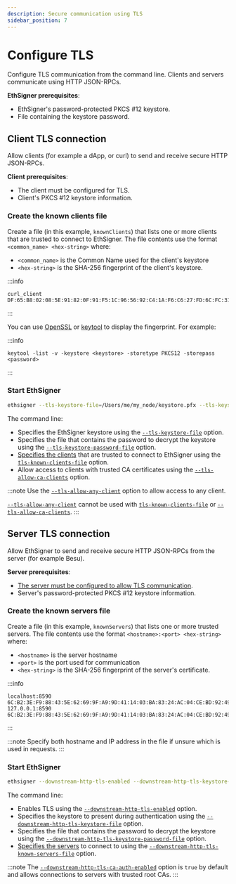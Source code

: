 ```yaml
---
description: Secure communication using TLS
sidebar_position: 7
---
```


# Configure TLS

Configure TLS communication from the command line. Clients and servers communicate using HTTP JSON-RPCs.

**EthSigner prerequisites**:

- EthSigner's password-protected PKCS #12 keystore.
- File containing the keystore password.

## Client TLS connection

Allow clients (for example a dApp, or curl) to send and receive secure HTTP JSON-RPCs.

**Client prerequisites**:

- The client must be configured for TLS.
- Client's PKCS #12 keystore information.

### Create the known clients file

Create a file (in this example, `knownClients`) that lists one or more clients that are trusted to connect to EthSigner. The file contents use the format `<common_name> <hex-string>` where:

- `<common_name>` is the Common Name used for the client's keystore
- `<hex-string>` is the SHA-256 fingerprint of the client's keystore.

:::info

```
curl_client DF:65:B8:02:08:5E:91:82:0F:91:F5:1C:96:56:92:C4:1A:F6:C6:27:FD:6C:FC:31:F2:BB:90:17:22:59:5B:50
```

:::

You can use [OpenSSL](https://www.openssl.org/) or [keytool](https://docs.oracle.com/javase/6/docs/technotes/tools/solaris/keytool.html) to display the fingerprint. For example:

:::info

```
keytool -list -v -keystore <keystore> -storetype PKCS12 -storepass <password>
```

:::

### Start EthSigner

```bash
ethsigner --tls-keystore-file=/Users/me/my_node/keystore.pfx --tls-keystore-password-file=/Users/me/my_node/keystorePassword --tls-known-clients-file=/Users/me/my_node/knownClients  --tls-allow-ca-clients
```

The command line:

- Specifies the EthSigner keystore using the [`--tls-keystore-file`](../Reference/CLI/CLI-Syntax.md#tls-keystore-file) option.
- Specifies the file that contains the password to decrypt the keystore using the [`--tls-keystore-password-file`](../Reference/CLI/CLI-Syntax.md#tls-keystore-password-file) option.
- [Specifies the clients](#create-the-known-clients-file) that are trusted to connect to EthSigner using the [`tls-known-clients-file`](../Reference/CLI/CLI-Syntax.md#tls-known-clients-file) option.
- Allow access to clients with trusted CA certificates using the [`--tls-allow-ca-clients`](../Reference/CLI/CLI-Syntax.md#tls-allow-ca-clients) option.

:::note Use the [`--tls-allow-any-client`](../Reference/CLI/CLI-Syntax.md#tls-allow-any-client) option to allow access to any client.

[`--tls-allow-any-client`](../Reference/CLI/CLI-Syntax.md#tls-allow-any-client) cannot be used with [`tls-known-clients-file`](../Reference/CLI/CLI-Syntax.md#tls-known-clients-file) or [`--tls-allow-ca-clients`](../Reference/CLI/CLI-Syntax.md#tls-allow-ca-clients). :::

## Server TLS connection

Allow EthSigner to send and receive secure HTTP JSON-RPCs from the server (for example Besu).

**Server prerequisites**:

- [The server must be configured to allow TLS communication](https://besu.hyperledger.org/en/latest/HowTo/Configure/Configure-TLS/).
- Server's password-protected PKCS #12 keystore information.

### Create the known servers file

Create a file (in this example, `knownServers`) that lists one or more trusted servers. The file contents use the format `<hostname>:<port> <hex-string>` where:

- `<hostname>` is the server hostname
- `<port>` is the port used for communication
- `<hex-string>` is the SHA-256 fingerprint of the server's certificate.

:::info

```
localhost:8590 6C:B2:3E:F9:88:43:5E:62:69:9F:A9:9D:41:14:03:BA:83:24:AC:04:CE:BD:92:49:1B:8D:B2:A4:86:39:4C:BB
127.0.0.1:8590 6C:B2:3E:F9:88:43:5E:62:69:9F:A9:9D:41:14:03:BA:83:24:AC:04:CE:BD:92:49:1B:8D:B2:A4:86:39:4C:BB
```

:::

:::note Specify both hostname and IP address in the file if unsure which is used in requests. :::

### Start EthSigner

```bash
ethsigner --downstream-http-tls-enabled --downstream-http-tls-keystore-file=/Users/me/my_node/keystore.pfx --downstream-http-tls-keystore-password-file=/Users/me/my_node/keyPassword --downstream-http-tls-known-servers-file=/Users/me/my_node/knownServers
```

The command line:

- Enables TLS using the [`--downstream-http-tls-enabled`](../Reference/CLI/CLI-Syntax.md#downstream-http-tls-enabled) option.
- Specifies the keystore to present during authentication using the [`--downstream-http-tls-keystore-file`](../Reference/CLI/CLI-Syntax.md#downstream-http-tls-keystore-file) option.
- Specifies the file that contains the password to decrypt the keystore using the [`--downstream-http-tls-keystore-password-file`](../Reference/CLI/CLI-Syntax.md#downstream-http-tls-keystore-password-file) option.
- [Specifies the servers](#create-the-known-servers-file) to connect to using the [`--downstream-http-tls-known-servers-file`](../Reference/CLI/CLI-Syntax.md#downstream-http-tls-known-servers-file) option.

:::note The [`--downstream-http-tls-ca-auth-enabled`](../Reference/CLI/CLI-Syntax.md#downstream-http-tls-ca-auth-enabled) option is `true` by default and allows connections to servers with trusted root CAs. :::
